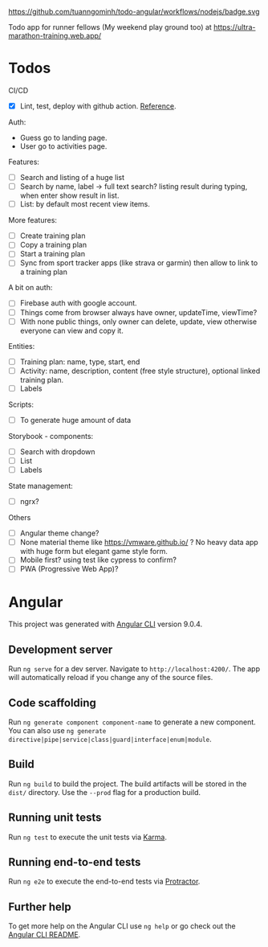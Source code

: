 https://github.com/tuanngominh/todo-angular/workflows/nodejs/badge.svg

Todo app for runner fellows (My weekend play ground too) at https://ultra-marathon-training.web.app/  

# Todos
CI/CD
- [x] Lint, test, deploy with github action. [Reference](https://help.github.com/en/actions/language-and-framework-guides/using-nodejs-with-github-actions).

Auth:
- Guess go to landing page.
- User go to activities page.

Features:
- [ ] Search and listing of a huge list
- [ ] Search by name, label -> full text search? listing result during typing, when enter show result in list.
- [ ] List: by default most recent view items. 

More features:
- [ ] Create training plan
- [ ] Copy a training plan
- [ ] Start a training plan
- [ ] Sync from sport tracker apps (like strava or garmin) then allow to link to a training plan

A bit on auth:
- [ ] Firebase auth with google account.
- [ ] Things come from browser always have owner, updateTime, viewTime?
- [ ] With none public things, only owner can delete, update, view otherwise everyone can view and copy it.

Entities:
- [ ] Training plan: name, type, start, end
- [ ] Activity: name, description, content (free style structure), optional linked training plan.
- [ ] Labels

Scripts:
- [ ] To generate huge amount of data

Storybook - components:
- [ ] Search with dropdown
- [ ] List
- [ ] Labels

State management:
- [ ] ngrx?

Others
- [ ] Angular theme change?
- [ ] None material theme like https://vmware.github.io/ ? No heavy data app with huge form but elegant game style form.
- [ ] Mobile first? using test like cypress to confirm?
- [ ] PWA (Progressive Web App)?

# Angular

This project was generated with [Angular CLI](https://github.com/angular/angular-cli) version 9.0.4.

## Development server

Run `ng serve` for a dev server. Navigate to `http://localhost:4200/`. The app will automatically reload if you change any of the source files.

## Code scaffolding

Run `ng generate component component-name` to generate a new component. You can also use `ng generate directive|pipe|service|class|guard|interface|enum|module`.

## Build

Run `ng build` to build the project. The build artifacts will be stored in the `dist/` directory. Use the `--prod` flag for a production build.

## Running unit tests

Run `ng test` to execute the unit tests via [Karma](https://karma-runner.github.io).

## Running end-to-end tests

Run `ng e2e` to execute the end-to-end tests via [Protractor](http://www.protractortest.org/).

## Further help

To get more help on the Angular CLI use `ng help` or go check out the [Angular CLI README](https://github.com/angular/angular-cli/blob/master/README.md).

